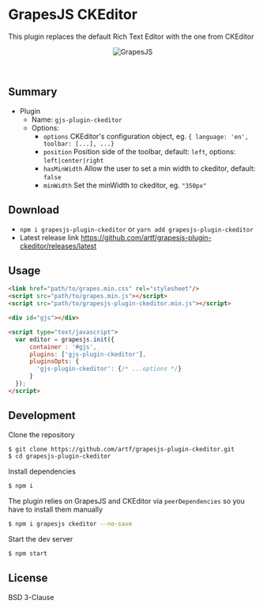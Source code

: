 # GrapesJS CKEditor

This plugin replaces the default Rich Text Editor with the one from CKEditor

<p align="center"><img src="http://grapesjs.com/img/screen-ckeditor.jpg" alt="GrapesJS" align="center"/></p>
<br/>



## Summary

* Plugin
  * Name: `gjs-plugin-ckeditor`
  * Options:
      * `options` CKEditor's configuration object, eg. `{ language: 'en', toolbar: [...], ...}`
      * `position` Position side of the toolbar, default: `left`, options: `left|center|right`
      * `hasMinWidth` Allow the user to set a min width to ckeditor, default: `false`
      * `minWidth` Set the minWidth to ckeditor, eg. `"350px"` 


## Download

* `npm i grapesjs-plugin-ckeditor` or `yarn add grapesjs-plugin-ckeditor`
* Latest release link https://github.com/artf/grapesjs-plugin-ckeditor/releases/latest



## Usage

```html
<link href="path/to/grapes.min.css" rel="stylesheet"/>
<script src="path/to/grapes.min.js"></script>
<script src="path/to/grapesjs-plugin-ckeditor.min.js"></script>

<div id="gjs"></div>

<script type="text/javascript">
  var editor = grapesjs.init({
      container : '#gjs',
      plugins: ['gjs-plugin-ckeditor'],
      pluginsOpts: {
        'gjs-plugin-ckeditor': {/* ...options */}
      }
  });
</script>
```



## Development

Clone the repository

```sh
$ git clone https://github.com/artf/grapesjs-plugin-ckeditor.git
$ cd grapesjs-plugin-ckeditor
```

Install dependencies

```sh
$ npm i
```

The plugin relies on GrapesJS and CKEditor via `peerDependencies` so you have to install them manually

```sh
$ npm i grapesjs ckeditor --no-save
```

Start the dev server

```sh
$ npm start
```


## License

BSD 3-Clause
